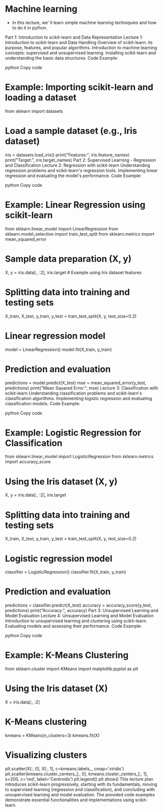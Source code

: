 # Machine learning
* In this lecture, we' ll learn simple machine learning techniquies and how to do it in python.

Part 1: Introduction to scikit-learn and Data Representation
Lecture 1: Introduction to scikit-learn and Data Handling
Overview of scikit-learn: its purpose, features, and popular algorithms.
Introduction to machine learning concepts: supervised and unsupervised learning.
Installing scikit-learn and understanding the basic data structures.
Code Example:

python
Copy code
# Example: Importing scikit-learn and loading a dataset
from sklearn import datasets

# Load a sample dataset (e.g., Iris dataset)
iris = datasets.load_iris()
print("Features:", iris.feature_names)
print("Target:", iris.target_names)
Part 2: Supervised Learning - Regression and Classification
Lecture 2: Regression with scikit-learn
Understanding regression problems and scikit-learn's regression tools.
Implementing linear regression and evaluating the model's performance.
Code Example:

python
Copy code
# Example: Linear Regression using scikit-learn
from sklearn.linear_model import LinearRegression
from sklearn.model_selection import train_test_split
from sklearn.metrics import mean_squared_error

# Sample data preparation (X, y)
X, y = iris.data[:, :2], iris.target  # Example using Iris dataset features

# Splitting data into training and testing sets
X_train, X_test, y_train, y_test = train_test_split(X, y, test_size=0.2)

# Linear regression model
model = LinearRegression()
model.fit(X_train, y_train)

# Prediction and evaluation
predictions = model.predict(X_test)
mse = mean_squared_error(y_test, predictions)
print("Mean Squared Error:", mse)
Lecture 3: Classification with scikit-learn
Understanding classification problems and scikit-learn's classification algorithms.
Implementing logistic regression and evaluating classification models.
Code Example:

python
Copy code
# Example: Logistic Regression for Classification
from sklearn.linear_model import LogisticRegression
from sklearn.metrics import accuracy_score

# Using the Iris dataset (X, y)
X, y = iris.data[:, :2], iris.target

# Splitting data into training and testing sets
X_train, X_test, y_train, y_test = train_test_split(X, y, test_size=0.2)

# Logistic regression model
classifier = LogisticRegression()
classifier.fit(X_train, y_train)

# Prediction and evaluation
predictions = classifier.predict(X_test)
accuracy = accuracy_score(y_test, predictions)
print("Accuracy:", accuracy)
Part 3: Unsupervised Learning and Model Evaluation
Lecture 4: Unsupervised Learning and Model Evaluation
Introduction to unsupervised learning and clustering using scikit-learn.
Evaluating models and assessing their performance.
Code Example:

python
Copy code
# Example: K-Means Clustering
from sklearn.cluster import KMeans
import matplotlib.pyplot as plt

# Using the Iris dataset (X)
X = iris.data[:, :2]

# K-Means clustering
kmeans = KMeans(n_clusters=3)
kmeans.fit(X)

# Visualizing clusters
plt.scatter(X[:, 0], X[:, 1], c=kmeans.labels_, cmap='viridis')
plt.scatter(kmeans.cluster_centers_[:, 0], kmeans.cluster_centers_[:, 1], s=200, c='red', label='Centroids')
plt.legend()
plt.show()
This lecture plan introduces scikit-learn progressively, starting with its fundamentals, moving to supervised learning (regression and classification), and concluding with unsupervised learning and model evaluation. The provided code examples demonstrate essential functionalities and implementations using scikit-learn.

